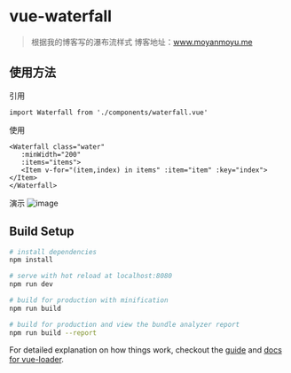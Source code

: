 # vue-waterfall

> 根据我的博客写的瀑布流样式
> 博客地址：www.moyanmoyu.me

## 使用方法
引用
```
import Waterfall from './components/waterfall.vue'
```
使用
```
<Waterfall class="water"
   :minWidth="200"
   :items="items">
   <Item v-for="(item,index) in items" :item="item" :key="index"></Item>
</Waterfall>
```
演示
![image](waterfall.gif)

## Build Setup

``` bash
# install dependencies
npm install

# serve with hot reload at localhost:8080
npm run dev

# build for production with minification
npm run build

# build for production and view the bundle analyzer report
npm run build --report
```

For detailed explanation on how things work, checkout the [guide](http://vuejs-templates.github.io/webpack/) and [docs for vue-loader](http://vuejs.github.io/vue-loader).


